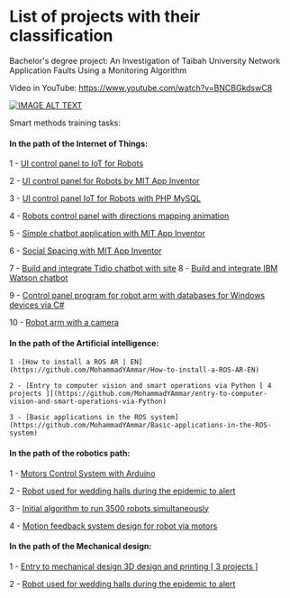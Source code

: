 # List of projects with their classification
Bachelor's degree project:
An Investigation of Taibah University Network Application Faults Using a Monitoring Algorithm

Video in YouTube: https://www.youtube.com/watch?v=BNCBGkdswC8

[![IMAGE ALT TEXT](https://i.ytimg.com/vi/BNCBGkdswC8/hqdefault.jpg?sqp=-oaymwEcCPYBEIoBSFXyq4qpAw4IARUAAIhCGAFwAcABBg==&rs=AOn4CLBgJcnAN6Ef9l1EGzzC-XgveMcNpQ)](http://www.youtube.com/watch?v=https://www.youtube.com/watch?v=BNCBGkdswC8 "An Investigation of Taibah University Network Application Faults Using a Monitoring Algorithm")

Smart methods training tasks:
#### In the path of the Internet of Things:
1 - [UI control panel to IoT for Robots]([https://link](https://github.com/MohammadYAmmar/UI-control-panel-to-IoT-for-Robots))

2 - [UI control panel for Robots by MIT App Inventor](https://github.com/MohammadYAmmar/UI-control-panel-for-Robots-by-MIT-App-Inventor)

3 - [UI control panel IoT for Robots with PHP MySQL](https://github.com/MohammadYAmmar/UI-control-panel-IoT-for-Robots-with-PHP-MySQL)

4 - [Robots control panel with directions mapping animation](https://github.com/MohammadYAmmar/Robots-control-panel-with-directions-mapping-animation)

5 - [Simple chatbot application with MIT App Inventor](https://github.com/MohammadYAmmar/simple-chatbot-application-with-MIT-App-Inventor)

6 - [Social Spacing with MIT App Inventor](https://github.com/MohammadYAmmar/Social-Spacing-with-MIT-App-Inventor)

7 - [Build and integrate Tidio chatbot with site](https://github.com/MohammadYAmmar/Build-and-integrate-Tidio-chat-bot-with-site)
8 - [Build and integrate IBM Watson chatbot](https://github.com/MohammadYAmmar/Build-and-integrate-IBM-Watson-chatbot)

9 - [Control panel program for robot arm with databases for Windows devices via C#](https://github.com/MohammadYAmmar/A-control-panel-program-for-robot-arm-with-databases-for-Windows-devices-via-c-sharp)

10 - [Robot arm with a camera](https://github.com/MohammadYAmmar/Robot-arm-with-a-camera)


#### In the path of the Artificial intelligence:

    1 -[How to install a ROS AR | EN](https://github.com/MohammadYAmmar/How-to-install-a-ROS-AR-EN)

    2 - [Entry to computer vision and smart operations via Python [ 4 projects ]](https://github.com/MohammadYAmmar/entry-to-computer-vision-and-smart-operations-via-Python)

    3 - [Basic applications in the ROS system](https://github.com/MohammadYAmmar/Basic-applications-in-the-ROS-system)


#### In the path of the robotics path:

  1 - [Motors Control System with Arduino](https://github.com/MohammadYAmmar/Motors-Control-System)

  2 - [Robot used for wedding halls during the epidemic to alert](https://github.com/MohammadYAmmar/Robot-used-for-wedding-halls-during-the-epidemic-to-alert)

  3 - [Initial algorithm to run 3500 robots simultaneously](https://github.com/MohammadYAmmar/Initial-algorithm-to-run-3500-robots-simultaneously)

  4 - [Motion feedback system design for robot via motors](https://github.com/MohammadYAmmar/Motion-feedback-system-design-for-robot-via-motors)


#### In the path of the Mechanical design:

  1 - [Entry to mechanical design 3D design and printing [ 3 projects ]](https://github.com/MohammadYAmmar/entry-to-mechanical-design-3D-design-and-printing)

  2 - [Robot used for wedding halls during the epidemic to alert](https://github.com/MohammadYAmmar/Robot-used-for-wedding-halls-during-the-epidemic-to-alert)
